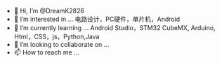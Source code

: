 - 👋 Hi, I’m @DreamK2826
- 👀 I’m interested in ...  电路设计，PC硬件，单片机，Android
- 🌱 I’m currently learning ... Android Studio，STM32 CubeMX, Arduino, Html，CSS，js，Python,Java
- 💞️ I’m looking to collaborate on ...
- 📫 How to reach me ...

<!---
DreamK2826/DreamK2826 is a ✨ special ✨ repository because its `README.md` (this file) appears on your GitHub profile.
You can click the Preview link to take a look at your changes.
--->
